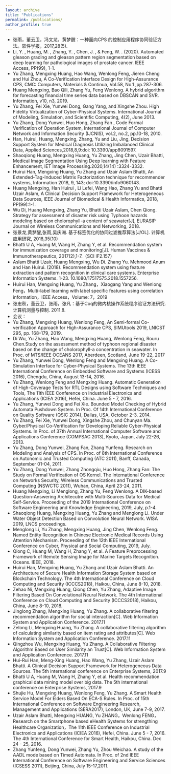 ```yaml
---
layout: archive
title: "Publications"
permalink: /publications/
author_profile: true
---
```

- 张雨，董云卫，冯文龙，黄梦醒：一种面向CPS 的控制应用程序协同验证方法。软件学报，2017,28(5). 
- Li, Y. , Huang, M. , Zhang, Y. , Chen, J. , & Feng, W. . (2020). Automated gleason grading and gleason pattern region segmentation based on deep learning for pathological images of prostate cancer. IEEE Access, PP(99), 1-1.
- Yu Zhang, Mengxing Huang, Hao Wang, Wenlong Feng, Jieren Cheng and Hui Zhou, A Co-Verification Interface Design for High-Assurance CPS, CMC: Computers, Materials & Continua, Vol.58, No.1 ,pp.287-306.
- Huang Mengxing, Bao Qili, Zhang Yu, Feng Wenlong. A hybrid algorithm for forecasting financial time series data based on DBSCAN and SVR. Information, v10, n3, 2019.
- Yu Zhang, Fei Xie, Yunwei Dong, Gang Yang, and Xingshe Zhou. High Fidelity Virtualization of Cyber-Physical Systems. International Journal of Modeling, Simulation, and Scientific Computing, 4(2), June 2013.
- Yu Zhang, Dong Yunwei, Huo Hong, Zhang Fan , Code Formal Verification of Operation System, International Journal of Computer Network and Information Security (IJCNIS), vol.2, no.2, pp.10-18, 2010.
- Han, Huirui, Huang, Mengxing, Zhang, Yu and Liu, Jing, Decision Support System for Medical Diagnosis Utilizing Imbalanced Clinical Data, Applied Sciences,2018,8,9:doi: 10.3390/app8091597. 
- Shaoqiong Huang, Mengxing Huang, Yu Zhang, Jing Chen, Uzair Bhatti, Medical Image Segmentation Using Deep learning with Feature Enhancement, IET Image Processing.2020,14(14) :3324-3332.
- Huirui Han, Mengxing Huang, Yu Zhang and Uzair Aslam Bhatti, An Extended-Tag-Induced Matrix Factorization technique for recommender systems, Information 2018, 9, 143; doi:10.3390/info9060143.
- Huang Mengxing, Han Huirui ,  Li Lefei,  Wang Hao, Zhang Yu and Bhatti Uzair Aslam, A Clinical Decision Support Framework for Heterogeneous Data Sources,  IEEE Journal of Biomedical & Health Informatics, 2018, PP(99):1-1. 
- Wu Di, Huang Mengxing, Zhang Yu, Bhatti Uzair Aslam, Chen Qiong. Strategy for assessment of disaster risk using Typhoon hazards modeling based on cholorophyll-a content of seawater[J], EURASIP Journal on Wireless Communications and Networking, 2018.
- 张景龙,黄梦醒,张雨,吴庆洲. 基于标签优化的协同过滤推荐算法[J/OL]. 计算机应用研究, 2018,35(10)
- Bhatti U A, Huang M, Wang H, Zhang Y, et al. Recommendation system for immunization coverage and monitoring[J]. Human Vaccines & Immunotherapeutics, 2017(2),1-7.（SCI  IF2.157）
- Aslam Bhatti Uzair, Huang Mengxing, Wu Di. Zhang Yu. Mehmood Anum and Han Huirui. (2018). Recommendation system using feature extraction and pattern recognition in clinical care systems. Enterprise Information Systems. 1-23. 10.1080/17517575.2018.1557256.
- Huirui Han, Mengxing Huang, Yu Zhang，Xiaogang Yang and Wenlong Feng，Multi-label learning with label specific features using correlation information，IEEE Access，Volume: 7，2019
- 张忠秋，董云卫，张雨，张凡：基于Coq的微内核操作系统程序验证方法研究.计算机测量与控制. 2011.8.
- 会议：
- Yu Zhang, Mengxing Huang, Wenlong Feng, An Semi-formal Co-verification Approach for High-Assurance CPS, SIMUtools 2019, LNICST 295, pp. 168–179, 2019. 
- Di Wu, Yu Zhang, Hao Wang, Mengxing Huang, Wenlong Feng, Rouru Chen.Study on the assessment method of typhoon regional disaster based on the change of cholorophyll-a concentration in seawater. In Proc. of MTS/IEEE OCEANS 2017, Aberdeen, Scotland, June 19-22, 2017
- Yu Zhang, Yunwei Dong, Wenlong Feng and Mengxing Huang. A Co-Simulation Interface for Cyber-Physical Systems. The 13th IEEE International Conference on Embedded Software and Systems (ICESS 2016), Chengdu, China, August 13-14, 2016.
- Yu Zhang, Wenlong Feng and Mengxing Huang. Automatic Generation of High-Coverage Tests for RTL Designs using Software Techniques and Tools, The 11th IEEE Conference on Industrial Electronics and Applications (ICIEA 2016), Hefei, China. June 5 - 7, 2016. 
- Yu Zhang, Yunwei Dong and Fei Xie. Bounded Model Checking of Hybrid Automata Pushdown System. In Proc. Of 14th International Conference on Quality Software (QSIC 2014), Dallas, USA, October 2-3. 2014.
- Yu Zhang, Fei Xie, Yunwei Dong, Xingshe Zhou, and Chunyan Ma. Cyber/Physical Co-Verification for Developing Reliable Cyber-Physical Systems. In Proc. of 37th Annual International Computer Software and Applications Conference (COMPSAC 2013), Kyoto, Japan, July 22-26, 2013.
- Yu Zhang, Dong Yunwei, Zhang Fan, Zhang Yunfeng. Research on Modeling and Analysis of CPS. In Proc. of 8th International Conference on Autonomic and Trusted Computing (ATC 2011), Banff, Canada, September 01-04, 2011.
- Yu Zhang, Dong Yunwei, Zhang Zhongqiu, Huo Hong, Zhang Fan: The Study on Formal Verification of OS Kernel. The International Conference on Networks Security, Wireless Communications and Trusted Computing (NSWCTC 2011), Wuhan, China, April 23-24, 2011.
- Huang Mengxing, Li Menglong, Zhang Yu, Feng Wenlong. A DIK-based Question-Answering Architecutre with Multi-Sources Data for Medical Self-Service. Proceeding of the 2019 International Conference on Software Engineering and Knowledge Engineering, 2019, July, p.1-4.
- Shaoqiong Huang, Mengxing Huang, Yu Zhang and Menglong Li. Under Water Object Detection Based on Convolution Neural Network. WISA 2019, LNCS proceedings.
- Menglong Li, Yu Zhang, Mengxing Huang, Jing Chen, Wenlong Feng. Named Entity Recognition in Chinese Electronic Medical Records Using Attention Mechanism.  Proceeding of the 12th IEEE International Conference on Cyber, Physical and Social Computing, 2019, July.
- Qiong C, Huang M, Wang H, Zhang Y, et al. A Feature Preprocessing Framework of Remote Sensing Image for Marine Targets Recognition. Oceans. IEEE, 2018. 
- Huirui Han, Mengxing Huang, Yu Zhang and Uzair Aslam Bhatti. An Architecture of Secure Health Information Storage System based on Blockchain Technology. The 4th International Conference on Cloud Computing and Security (ICCCS2018), Haikou, China, June 8-10, 2018. 
- Zehao Ni, Mengxing Huang, Qiong Chen, Yu Zhang, Adaptive Image Filtering Based On Convolutional Neural Network. The 4th International Conference on Cloud Computing and Security (ICCCS2018), Haikou, China, June 8-10, 2018.  
- Jinglong Zhang, Mengxing Huang, Yu Zhang. A collaborative filtering recommendation algorithm for social interaction[C]. Web Information System and Application Conference. 2017.11
- Zelong Li, Mengxing Huang, Yu Zhang. A collaborative filtering algorithm of calculating similarity based on item rating and attributes[C]. Web Information System and Application Conference.  2017.11
- Qingzhou Wu, Mengxing Huang, Yu Zhang. A Collaborative Filtering Algorithm Based on User Similarity an Trust[C]. Web Information System and Application Conference. 2017.11
- Hui-Rui Han, Meng-Xing Huang, Hao Wang, Yu Zhang, Uzair Aslam Bhatti. A Clinical Decision Support Framework for Heterogeneous Data Sources. The 5th international conference on Enterprise Systems, 2017.9
- Bhatti U A, Huang M, Wang H, Zhang Y, et al. Health recommendation graphical data mining model over big data. The 5th international conference on Enterprise Systems, 2017.9 
- Shujie Hu, Mengxing Huang, Wenlong Feng, Yu Zhang. A Smart Health Service Model For Elders Based On ECA-S Rules. In Proc. of 15th International Conference on Software Engineering Research, Management and Applications (SERA2017), London, UK, June 7-9, 2017.
- Uzair Aslam Bhatti, Mengxing HUANG, Yu ZHANG，Wenlong FENG，Research on the Smartphone based eHealth Systems for strengthing Healthcare Organization，The 11th IEEE Conference on Industrial Electronics and Applications (ICIEA 2016), Hefei, China. June 5 - 7, 2016. The 4th International Conference for Smart Health, Haikou, China. Dec 24 - 25, 2016.
- Zhang Yunfeng, Dong Yunwei, Zhang Yu, Zhou Weichao. A study of the AADL mode based on Timed Automata. In Proc. of  2nd IEEE International Conference on Software Engineering and Service Sciences (ICSESS 2011), Beijing, China, July 15-17,2011.

